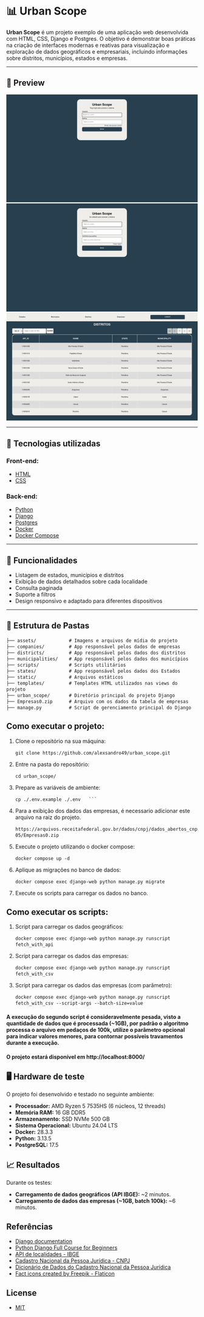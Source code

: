 # 📊 Urban Scope

**Urban Scope** é um projeto exemplo de uma aplicação web desenvolvida com HTML, CSS, Django e Postgres.
O objetivo é demonstrar boas práticas na criação de interfaces modernas e reativas para visualização e exploração de dados geográficos e empresariais, incluindo informações sobre distritos, municípios, estados e empresas.

---

## 📸 Preview

![Imagem da tela de login](https://github.com/alexsandro49/urban_scope/blob/main/screenshot-1.png)
![Imagem da tela de registro](https://github.com/alexsandro49/urban_scope/blob/main/screenshot-2.png)
![Imagem do projeto em execução](https://github.com/alexsandro49/urban_scope/blob/main/screenshot-3.png)

---

## 🚀 Tecnologias utilizadas
### Front-end:
- [HTML](https://developer.mozilla.org/en-US/docs/Web/HTML)
- [CSS](https://developer.mozilla.org/en-US/docs/Web/CSS)
### Back-end:
- [Python](https://www.python.org)
- [Django](https://www.djangoproject.com)
- [Postgres](https://www.postgresql.org)
- [Docker](https://www.docker.com/)
- [Docker Compose](https://docs.docker.com/compose/)

---

## 🧱 Funcionalidades

- Listagem de estados, municípios e distritos
- Exibição de dados detalhados sobre cada localidade
- Consulta paginada
- Suporte a filtros
- Design responsivo e adaptado para diferentes dispositivos

---

## 📁 Estrutura de Pastas
```
├── assets/            # Imagens e arquivos de mídia do projeto
├── companies/         # App responsável pelos dados de empresas
├── districts/         # App responsável pelos dados dos distritos
├── municipalities/    # App responsável pelos dados dos municípios
├── scripts/           # Scripts utilitários
├── states/            # App responsável pelos dados dos Estados
├── static/            # Arquivos estáticos
├── templates/         # Templates HTML utilizados nas views do projeto
├── urban_scope/       # Diretório principal do projeto Django 
├── Empresas0.zip      # Arquivo com os dados da tabela de empresas
├── manage.py          # Script de gerenciamento principal do Django
```

## Como executar o projeto:
1. Clone o repositório na sua máquina:
   ```
   git clone https://github.com/alexsandro49/urban_scope.git
   ```
2. Entre na pasta do repositório:
   ```
   cd urban_scope/
   ```
3. Prepare as variáveis de ambiente:
   ```
   cp ./.env.example ./.env   ```
4. Para a exibição dos dados das empresas, é necessario adicionar este arquivo na raiz do projeto.
   ```
   https://arquivos.receitafederal.gov.br/dados/cnpj/dados_abertos_cnpj/2025-05/Empresas0.zip
   ```
5. Execute o projeto utilizando o docker compose:
   ```
   docker compose up -d
   ```
6. Aplique as migrações no banco de dados:
   ```
   docker compose exec django-web python manage.py migrate
   ```
7. Execute os scripts para carregar os dados no banco.

## Como executar os scripts:
1. Script para carregar os dados geográficos:
   ```
   docker compose exec django-web python manage.py runscript fetch_with_api
   ```
2. Script para carregar os dados das empresas:
   ```
   docker compose exec django-web python manage.py runscript fetch_with_csv
   ```
3. Script para carregar os dados das empresas (com parâmetro):
   ```
   docker compose exec django-web python manage.py runscript fetch_with_csv --script-args --batch-size=value
   ```

#### A execução do segundo script é consideravelmente pesada, visto a quantidade de dados que é processada (~1GB), por padrão o algoritmo processa o arquivo em pedaços de 100k, utilize o parâmetro opcional para indicar valores menores, para contornar possíveis travamentos durante a execução.

#### O projeto estará disponível em http://localhost:8000/

## 🖥️ Hardware de teste
O projeto foi desenvolvido e testado no seguinte ambiente:
- **Processador:** AMD Ryzen 5 7535HS (6 núcleos, 12 threads)
- **Memória RAM:** 16 GB DDR5
- **Armazenamento:** SSD NVMe 500 GB
- **Sistema Operacional:** Ubuntu 24.04 LTS
- **Docker:** 28.3.3
- **Python:** 3.13.5
- **PostgreSQL:** 17.5

## 📈 Resultados
Durante os testes:
- **Carregamento de dados geográficos (API IBGE):** ~2 minutos.
- **Carregamento de dados das empresas (~1GB, batch 100k):** ~6 minutos.

## Referências
- [Django documentation](https://docs.djangoproject.com/en/5.2)
- [Python Django Full Course for Beginners](https://youtu.be/Rp5vd34d-z4?si=RzjbkEAGPIgKrzMx)
- [API de localidades - IBGE](https://servicodados.ibge.gov.br/api/docs/localidades)
- [Cadastro Nacional da Pessoa Jurídica - CNPJ](https://arquivos.receitafederal.gov.br/dados/cnpj/dados_abertos_cnpj/2025-05/)
- [Dicionário de Dados do Cadastro Nacional da Pessoa Jurídica](https://www.gov.br/receitafederal/dados/cnpj-metadados.pdf)
- [Fact icons created by Freepik - Flaticon](https://www.flaticon.com/free-icons/fact)

## License
- [MIT](https://github.com/alexsandro49/pizz-app/blob/main/LICENSE)